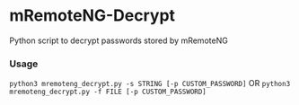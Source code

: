 # mRemoteNG-Decrypt

Python script to decrypt passwords stored by mRemoteNG

### Usage

`python3 mremoteng_decrypt.py -s STRING [-p CUSTOM_PASSWORD]`
OR
`python3 mremoteng_decrypt.py -f FILE [-p CUSTOM_PASSWORD]`
